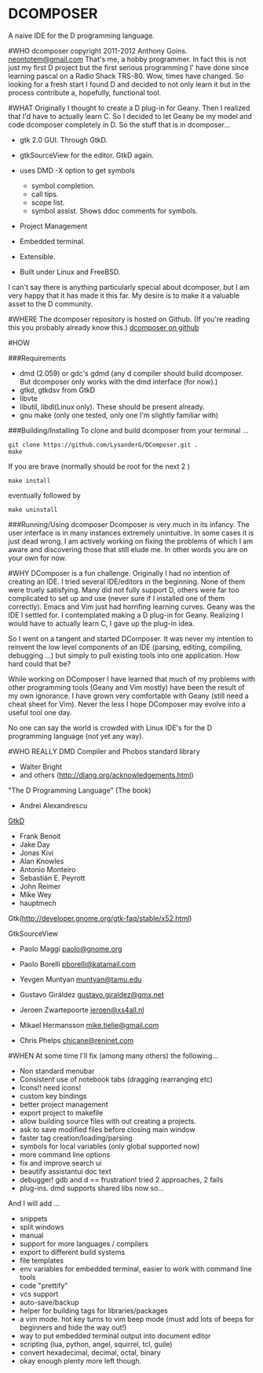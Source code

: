 DCOMPOSER
===
A naive IDE for the D programming language.

#WHO
dcomposer copyright 2011-2012 Anthony Goins.
neontotem@gmail.com
That's me, a hobby programmer.  In fact this is not just my first D project but the first serious programming I' have done since learning pascal on a Radio Shack TRS-80.  Wow, times have changed.  So looking for a fresh start I found D and decided to not only learn it but in the process contribute a, hopefully, functional tool.

#WHAT
Originally I thought to create a D plug-in for Geany.  Then I realized that I'd have to actually learn C.  So I decided to let Geany be my model and code dcomposer completely in D.
So the stuff that is in dcomposer...
* gtk 2.0 GUI. Through GtkD.
* gtkSourceView for the editor. GtkD again.
* uses DMD -X option to get symbols

    * symbol completion.
    * call tips.
    * scope list.
    * symbol assist.  Shows ddoc comments for symbols.
* Project Management 
* Embedded terminal.
* Extensible.
* Built under Linux and FreeBSD.

I can't say there is anything particularly special about dcomposer, but I am very happy that it has made it this far.  My desire is to make it a valuable asset to the D community. 

#WHERE
The dcomposer repository is hosted on Github. (If you're reading this you probably already know this.)
[dcomposer on github](https://github.com/LysanderG/DComposer)


#HOW

###Requirements
* dmd (2.059) or gdc's gdmd (any d compiler should build dcomposer.  But dcomposer only works with the dmd interface (for now).)
* gtkd, gtkdsv from GtkD
* libvte
* libutil, libdl(Linux only).  These should be present already.
* gnu make (only one tested, only one I'm slightly familiar with)

###Building/Installing
To clone and build dcomposer from your terminal ...
```
git clone https://github.com/LysanderG/DComposer.git .
make
```
If you are brave (normally should be root for the next 2 )
```
make install
```
eventually followed by
```
make uninstall
```

###Running/Using dcomposer
Dcomposer is very much in its infancy.  The user interface is in many instances extremely unintuitive.  In some cases it is just dead wrong.  I am actively working on fixing the problems of which I am aware and discovering those that still elude me.
In other words you are on your own for now.


#WHY
DComposer is a fun challenge.  Originally I had no intention of creating an IDE.  I tried several IDE/editors in the beginning.  None of them were truely satisfying.  Many did not fully support D, others were far too complicated to set up and use (never sure if I installed one of them correctly).  Emacs and Vim just had horrifing learning curves.  Geany was the IDE I settled for.  I contemplated making a D plug-in for Geany.  Realizing I would have to actually learn C, I gave up the plug-in idea.

So I went on a tangent and started DComposer.  It was never my intention to reinvent the low level components of an IDE (parsing, editing, compiling, debugging ...) but simply to pull existing tools into one application.  How hard could that be?

While working on DComposer I have learned that much of my problems with other programming tools (Geany and Vim mostly) have been the result of my own ignorance.  I have grown very comfortable with Geany (still need a cheat sheet for Vim).  Never the less I hope DComposer may evolve into a useful tool one day.

No one can say the world is crowded with Linux IDE's for the D programming language (not yet any way).
 

#WHO REALLY
DMD Compiler and Phobos standard library
* Walter Bright
* and others (http://dlang.org/acknowledgements.html)

"The D Programming Language" (The book)
* Andrei Alexandrescu

[GtkD](www.dsource.org/projects/gtkd)
* Frank Benoit
* Jake Day
* Jonas Kivi
* Alan Knowles
* Antonio Monteiro
* Sebastián E. Peyrott
* John Reimer
* Mike Wey
* hauptmech

Gtk(http://developer.gnome.org/gtk-faq/stable/x52.html)

GtkSourceView
* Paolo Maggi paolo@gnome.org
* Paolo Borelli pborelli@katamail.com
* Yevgen Muntyan muntyan@tamu.edu

* Gustavo Giráldez gustavo.giraldez@gmx.net
* Jeroen Zwartepoorte  jeroen@xs4all.nl
* Mikael Hermansson  mike.tielie@gmail.com
* Chris Phelps  chicane@reninet.com


#WHEN
At some time I'll fix (among many others) the following...
* Non standard menubar
* Consistent use of notebook tabs (dragging rearranging etc)
* Icons!! need icons!
* custom key bindings
* better project management 
* export project to makefile
* allow building source files with out creating a projects.
* ask to save modified files before closing main window
* faster tag creation/loading/parsing
* symbols for local variables (only global supported now)
* more command line options
* fix and improve search ui
* beautify assistantui doc text
* debugger! gdb and d == frustration! tried 2 approaches, 2 fails
* plug-ins. dmd supports shared libs now so...

And I will add ...
* snippets
* split windows
* manual
* support for more languages / compilers
* export to different build systems
* file templates
* env variables for embedded terminal, easier to work with command line tools
* code "prettify"
* vcs support
* auto-save/backup
* helper for building tags for libraries/packages
* a vim mode.  hot key turns to vim beep mode (must add lots of beeps for beginners and hide the way out!)
* way to put embedded terminal output into document editor
* scripting (lua, python, angel, squirrel, tcl, guile)
* convert hexadecimal, decimal, octal, binary
* okay enough plenty more left though.


